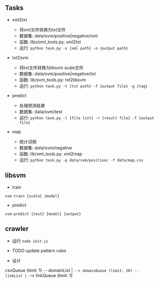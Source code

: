 ## Tasks

- xml2txt
  - 将xml文件转换为txt文件
  - 数据集: data/svm/positive|negative/xml
  - 函数: libs/xml_tools.py: xml2txt
  - 运行: `python task.py -x {xml path} -o {output path}`

- txt2svm
  - 将txt文件转换为libsvm scale文件
  - 数据集: data/svm/positive|negative/txt
  - 函数: lib/svm_tools.py: txt2libsvm
  - 运行: `python task.py -t {txt path} -f {output file} -g {tag}`

- predict
  - 处理预测结果
  - 数据集: data/svm/test
  - 运行: `python task.py -l {file list} -r {result file} -f {output file}`

- map
  - 统计词频
  - 数据集: data/svm/negative
  - 函数: lib/xml_tools.py: xml2map
  - 运行: `python task.py -p data/svm/positive/ -f data/map.csv`

## libsvm

- train
```
svm-train {scale} {model}
```

- predict
```
svm-predict {test} {model} {output}
```

## crawler

- 运行 `node init.js`

- TODO update pattern rules

- 设计

csvQueue (limit: 1) -- domainList
|
`--> domainQueue (limit: 20) -- linkList
       |
       `--> linkQueue (limit: 1)
               
